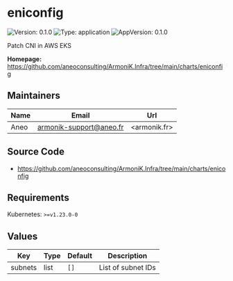# eniconfig

![Version: 0.1.0](https://img.shields.io/badge/Version-0.1.0-informational?style=flat-square) ![Type: application](https://img.shields.io/badge/Type-application-informational?style=flat-square) ![AppVersion: 0.1.0](https://img.shields.io/badge/AppVersion-0.1.0-informational?style=flat-square)

Patch CNI in AWS EKS

**Homepage:** <https://github.com/aneoconsulting/ArmoniK.Infra/tree/main/charts/eniconfig>

## Maintainers

| Name | Email | Url |
| ---- | ------ | --- |
| Aneo | <armonik-support@aneo.fr> | <armonik.fr> |

## Source Code

* <https://github.com/aneoconsulting/ArmoniK.Infra/tree/main/charts/eniconfig>

## Requirements

Kubernetes: `>=v1.23.0-0`

## Values

| Key | Type | Default | Description |
|-----|------|---------|-------------|
| subnets | list | `[]` | List of subnet IDs |

